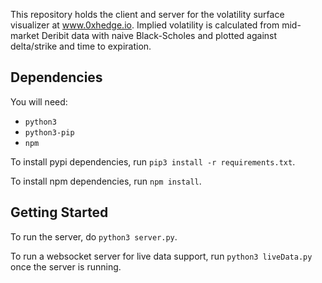 This repository holds the client and server for the volatility surface visualizer at www.0xhedge.io. Implied volatility is calculated from mid-market Deribit data with naive Black-Scholes and plotted against delta/strike and time to expiration.

## Dependencies

You will need:

  * `python3`
  * `python3-pip`
  * `npm`

To install pypi dependencies, run `pip3 install -r requirements.txt`.

To install npm dependencies, run `npm install`.

## Getting Started

To run the server, do `python3 server.py`.

To run a websocket server for live data support, run `python3 liveData.py` once the server is running.

